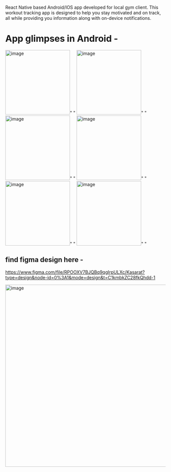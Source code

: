React Native based Android/IOS app developed for local gym client. This workout tracking app is designed to help you stay motivated and on track, all while providing you information along with on-device notifications.

# App glimpses in Android -
<img width="203" alt="image" src="https://github.com/nikhilnagargit/workout-app/assets/44896376/9fb7eae8-3f80-4ff8-8786-a508f2dc218c">"  "
<img width="203" alt="image" src="https://github.com/nikhilnagargit/workout-app/assets/44896376/9c535f78-8eaf-4cfb-a667-4a1f96f9077d">"  "
<img width="203" alt="image" src="https://github.com/nikhilnagargit/workout-app/assets/44896376/0893fcb3-e6f8-458a-a2d1-1870ff4dc2ff">"  "
<img width="203" alt="image" src="https://github.com/nikhilnagargit/workout-app/assets/44896376/b3072a2e-bf77-4f74-ad04-67142a37d8dd">"  "
<img width="203" alt="image" src="https://github.com/nikhilnagargit/workout-app/assets/44896376/60c47056-0b8b-4aad-b195-82a7104636d6">"  "
<img width="203" alt="image" src="https://github.com/nikhilnagargit/workout-app/assets/44896376/da4246aa-4ad8-4e19-a92a-1aea5f4029b5">"  "




## find figma design here - 
https://www.figma.com/file/RPOOXV7BJQBq9qgIrpULXc/Kasarat?type=design&node-id=0%3A1&mode=design&t=C1kmbkZC28fkQhdd-1

<img width="573" alt="image" src="https://github.com/nikhilnagargit/workout-app/assets/44896376/29df6857-1a7b-446e-bf8c-34394c1c0e17">

